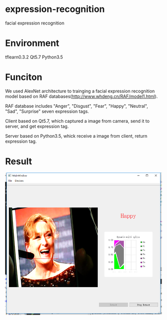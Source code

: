 # expression-recognition
facial expression recognition

# Environment
tflearn0.3.2 
Qt5.7 
Python3.5

# Funciton
We used AlexNet architecture to trainging a facial expression recognition model based on RAF databases(http://www.whdeng.cn/RAF/model1.html). 

RAF database includes "Anger", "Disgust", "Fear", "Happy", "Neutral", "Sad", "Surprise" seven expression tags. 

Client based on Qt5.7, which captured a image from camera, send it to server, and get expression tag. 

Server based on Python3.5, whick receive a image from client, return expression tag. 

# Result
![image](https://github.com/XPping/expression-recognition/raw/master/python_server/result.png)

